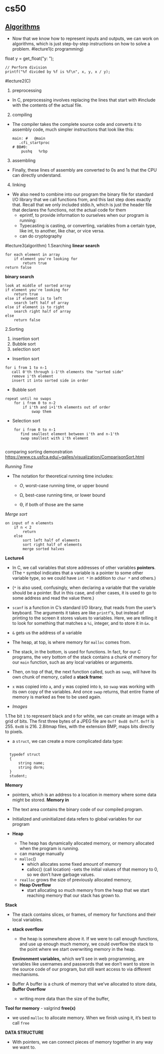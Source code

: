 # cs50
## [Algorithms](https://docs.cs50.net/2017/fall/notes/0/lecture0.html#algorithms)

-   Now that we know how to represent inputs and outputs, we can work on algorithms, which is just step-by-step instructions on how to solve a problem.
#lecture1(c programming)
 
   float y = get_float("y: ");

    // Perform division
    printf("%f divided by %f is %f\n", x, y, x / y);
    

#lecture2(C)
1. preprocessing
- In C, preprocessing involves replacing the lines that start with #include with the contents of the actual file.
2. compiling
 - The compiler takes the complete source code and converts it to assembly code, much simpler instructions that look like this:
      

       main: #   @main
          .cfi_startproc
       # BB#0:
           pushq   %rbp

 3. assembling
  -  Finally, these lines of assembly are converted to 0s and 1s that the CPU can directly understand.
  4. linking
 -  We also need to combine into our program the binary file for standard I/O library that we call functions from, and this last step does exactly that. Recall that we only included stdio.h, which is just the header file that declares the functions, not the actual code for them
      - eprintf, to provide information to ourselves when our program is running:
      - Typecasting is casting, or converting, variables from a certain type, like int, to another, like char, or vice versa.
      - can do cryptography


#lecture3(algorithm)
   1.Searching
  **linear search**
     
    for each element in array
        if element you're looking for
            return true
    return false

 **binary search**
 

    look at middle of sorted array
    if element you're looking for
        return true
    else if element is to left
        search left half of array
    else if element is to right
        search right half of array
    else
        return false


2.Sorting
 1. insertion sort
 2. Bubble sort
 3. selection sort
 -    Insertion sort

    for i from 1 to n-1
       call 0'th through i-1'th elements the "sorted side"
       remove i'th element
       insert it into sorted side in order


-   Bubble sort
```
repeat until no swaps
    for i from 0 to n-2
        if i'th and i+1'th elements out of order
            swap them
```
-   Selection sort
```
    for i from 0 to n-1
       find smallest element between i'th and n-1'th
       swap smallest with i'th element
      
   ```

comparing sorting demonstration
https://www.cs.usfca.edu/~galles/visualization/ComparisonSort.html 

_Running Time_

-   The notation for theoretical running time includes:
    
    -   _O_, worst-case running time, or upper bound
        
    -   Ω, best-case running time, or lower bound
        
    -   Θ, if both of those are the same

_Merge sort_

    on input of n elements
        if n < 2
            return
        else
            sort left half of elements
            sort right half of elements
            merge sorted halves



**Lecture4**
  

 - In C, we call variables that store addresses of other variables **pointers**. 
 (The `*` symbol indicates that a variable is a pointer to some other variable type,
 so we could have `int *` in addition to `char *` and others.)
 - (`*` is also used, confusingly, when declaring a variable that the variable should be a pointer. 
 But in this case, and other cases, it is used to go to some address and read the value there.)
 - `scanf` is a function in C’s standard I/O library, that reads from the user’s keyboard.
 The arguments it takes are like `printf`'s, but instead of printing to the screen it stores values to variables.
 Here, we are telling it to look for something that matches a `%i`, integer, and to store it in `&x`.
 - `&` gets us the address of a variable
 -   The heap, at top, is where memory for `malloc` comes from.
    
-   The stack, in the bottom, is used for functions. In fact, for our C programs, 
the very bottom of the stack contains a chunk of memory for our `main` function, such as any local variables or arguments.
    
-   Then, on top of that, the next function called, such as `swap`, will have its own chunk of memory, called a **stack frame**:
- `x` was copied into `a`, and `y` was copied into `b`, so `swap` was working with its own copy of the variables. And once `swap` returns, that entire frame of memory is marked as free to be used again.
- _Images_

1.The bit `1` to represent black and `0` for white, we can create an image with a grid of bits.
The first three bytes of a JPEG file are `0xff 0xd8 0xff`. `0xff` is 255. `0xd8` is 216.
2.Bitmap files, with the extension BMP, maps bits directly to pixels.



 - a `struct`, we can create a more complicated data type:
  ```

    typedef struct
    {
        string name;
        string dorm;
    }
    student;
 ```

**Memory**

 -  pointers, which is  an address to a location in memory where some data might be stored.
 **Memory  in**
 - The text area contains the binary code of our compiled program.
    
 -   Initialized and uninitialized data refers to global variables for our program
 - **Heap**
	 - The heap has dynamically allocated memory, or memory allocated when the program is running.
	 - can manage manually
	 - `malloc`()
	      - which allocates some fixed amount of memory
	      - calloc()   (call location)
	        -sets the initial values of that memory to 0, so we don’t have garbage values.
	  - `realloc` grows the size of previously allocated memory,
	  - **Heap Overflow**
	       - start allocating so much memory from the heap that we start reaching memory that our stack has grown to.
	        
 **Stack**
 
 -   The stack contains slices, or frames, of memory for functions and their local variables.
 - **stack overflow**
    - the heap is somewhere above it. If we were to call enough functions, and use up enough
    much memory, we could overflow the stack to the point where we start overwriting memory in the heap.
    
   **Environment variables,** which we’ll see in web programming,
   are variables like usernames and passwords that we don’t want to store in the source code of our program,
   but still want access to via different mechanisms.
 
 - Buffer
 A buffer is a chunk of memory that we’ve allocated to store data,
 **Buffer Overflow**
     - writing more data than the size of the buffer,
 
 **Tool for memory**
    - valgrind
 **free(x)**
 - we used `malloc` to allocate memory. When we finish using it, it’s best to call `free`

**DATA STRUCTURE**

 - With pointers, we can connect pieces of memory together in any way we want to.
